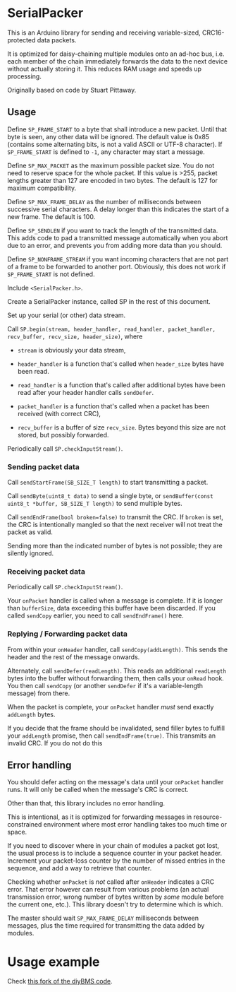 # SerialPacker

This is an Arduino library for sending and receiving variable-sized,
CRC16-protected data packets.

It is optimized for daisy-chaining multiple
modules onto an ad-hoc bus, i.e. each member of the chain immediately
forwards the data to the next device without actually storing it. This
reduces RAM usage and speeds up processing.

Originally based on code by Stuart Pittaway.

## Usage

Define `SP_FRAME_START` to a byte that shall introduce a new packet.
Until that byte is seen, any other data will be ignored.
The default value is 0x85 (contains some alternating bits, is not a valid
ASCII or UTF-8 character). If `SP_FRAME_START` is defined to `-1`, any
character may start a message.

Define `SP_MAX_PACKET` as the maximum possible packet size. You do not need to
reserve space for the whole packet. If this value is >255, packet lengths
greater than 127 are encoded in two bytes. The default is 127 for maximum
compatibility.

Define `SP_MAX_FRAME_DELAY` as the number of milliseconds between successive
serial characters. A delay longer than this indicates the start of a new
frame. The default is 100.

Define `SP_SENDLEN` if you want to track the length of the transmitted
data. This adds code to pad a transmitted message automatically when you
abort due to an error, and prevents you from adding more data than you
should.

Define `SP_NONFRAME_STREAM` if you want incoming characters that are not
part of a frame to be forwarded to another port. Obviously, this does not
work if `SP_FRAME_START` is not defined.

Include `<SerialPacker.h>`.

Create a SerialPacker instance, called SP in the rest of this document.

Set up your serial (or other) data stream.

Call `SP.begin(stream, header_handler, read_handler, packet_handler,
recv_buffer, recv_size, header_size)`, where

* `stream` is obviously your data stream,

* `header_handler` is a function that's called when `header_size` bytes
  have been read.

* `read_handler` is a function that's called after additional bytes
  have been read after your header handler calls `sendDefer`.

* `packet_handler` is a function that's called when a packet has been
  received (with correct CRC),

* `recv_buffer` is a buffer of size `recv_size`. Bytes beyond this size
  are not stored, but possibly forwarded.

Periodically call `SP.checkInputStream()`.

### Sending packet data

Call `sendStartFrame(SB_SIZE_T length)` to start transmitting a
packet.

Call `sendByte(uint8_t data)` to send a single byte, or `sendBuffer(const
uint8_t *buffer, SB_SIZE_T length)` to send multiple bytes.

Call `sendEndFrame(bool broken=false)` to transmit the CRC. If `broken` is
set, the CRC is intentionally mangled so that the next receiver will not
treat the packet as valid.

Sending more than the indicated number of bytes is not possible; they are
silently ignored.

### Receiving packet data

Periodically call `SP.checkInputStream()`.

Your `onPacket` handler is called when a message is complete. If it is
longer than `bufferSize`, data exceeding this buffer have been discarded.
If you called `sendCopy` earlier, you need to call `sendEndFrame()` here.

### Replying / Forwarding packet data

From within your `onHeader` handler, call `sendCopy(addLength)`. This sends
the header and the rest of the message onwards.

Alternately, call `sendDefer(readLength)`. This reads an additional
`readLength` bytes into the buffer without forwarding them, then calls your
`onRead` hook. You then call `sendCopy` (or another `sendDefer` if it's a
variable-length message) from there.

When the packet is complete, your `onPacket` handler *must* send exactly
`addLength` bytes.

If you decide that the frame should be invalidated, send filler bytes to
fulfill your `addLength` promise, then call `sendEndFrame(true)`. This
transmits an invalid CRC. If you do not do this 

## Error handling

You should defer acting on the message's data until your `onPacket` handler
runs. It will only be called when the message's CRC is correct.

Other than that, this library includes no error handling.

This is intentional, as it is optimized for forwarding messages in
resource-constrained environment where most error handling takes too much
time or space.

If you need to discover where in your chain of modules a packet got lost,
the usual process is to include a sequence counter in your packet header.
Increment your packet-loss counter by the number of missed entries in the
sequence, and add a way to retrieve that counter.

Checking whether `onPacket` is *not* called after `onHeader` indicates a
CRC error. That error however can result from various problems (an actual
transmission error, wrong number of bytes written by *some* module before
the current one, etc.). This library doesn't try to determine which is
which.

The master should wait `SP_MAX_FRAME_DELAY` milliseconds between messages,
plus the time required for transmitting the data added by modules.

# Usage example

Check [this fork of the diyBMS code](https://github.com/M-o-a-T/diyBMS-code).
